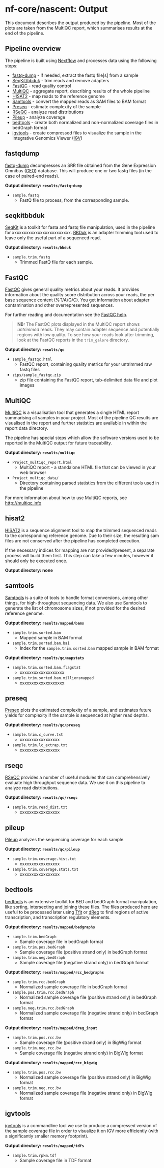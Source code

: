 # nf-core/nascent: Output

This document describes the output produced by the pipeline. Most of the plots are taken from the MultiQC report, which summarises results at the end of the pipeline.

<!-- TODO nf-core: Write this documentation describing your workflow's output -->

## Pipeline overview
The pipeline is built using [Nextflow](https://www.nextflow.io/)
and processes data using the following steps:

* [fastq-dump](#fastqdump) - if needed, extract the fastq file[s] from a sample
* [SeqKit/bbduk](#seqkitbbduk) - trim reads and remove adapters
* [FastQC](#fastqc) - read quality control
* [MultiQC](#multiqc) - aggregate report, describing results of the whole pipeline
* [HISAT2](#hisat2) - map reads to the reference genome
* [Samtools](#samtools) - convert the mapped reads as SAM files to BAM format
* [Preseq](#preseq) - estimate complexity of the sample
* [RSeQC](#rseqc) - analyze read distributions
* [Pileup](#pileup) - analyze coverage
* [bedtools](#bedtools) - create both normalized and non-normalized coverage files in bedGraph format
* [igvtools](#igvtools) - create compressed files to visualize the sample in the Integrative Genomics Viewer ([IGV](http://software.broadinstitute.org/software/igv/home))


## fastqdump
[fastq-dump](https://trace.ncbi.nlm.nih.gov/Traces/sra/sra.cgi?view=toolkit_doc&f=fastq-dump) decompresses an SRR file obtained from the Gene Expression Omnibus ([GEO](https://www.ncbi.nlm.nih.gov/geo/)) database. This will produce one or two fastq files (in the case of paired-end reads).

**Output directory: `results/fastq-dump`**

* `sample.fastq`
  * FastQ file to process, from the corresponding sample.


## seqkitbbduk
[SeqKit](https://bioinf.shenwei.me/seqkit/) is a toolkit for fasta and fastq file manipulation, used in the pipeline for xxxxxxxxxxxxxxxxxxxxxxxxx. [BBDuk](https://www.geneious.com/plugins/bbduk/) is an adapter trimming tool used to leave only the useful part of a sequenced read.

**Output directory: `results/bbduk`**

* `sample.trim.fastq`
  * Trimmed FastQ file for each sample.


## FastQC
[FastQC](http://www.bioinformatics.babraham.ac.uk/projects/fastqc/) gives general quality metrics about your reads. It provides information about the quality score distribution across your reads, the per base sequence content (%T/A/G/C). You get information about adapter contamination and other overrepresented sequences.

For further reading and documentation see the [FastQC help](http://www.bioinformatics.babraham.ac.uk/projects/fastqc/Help/).

> **NB:** The FastQC plots displayed in the MultiQC report shows _untrimmed_ reads. They may contain adapter sequence and potentially regions with low quality. To see how your reads look after trimming, look at the FastQC reports in the `trim_galore` directory.

**Output directory: `results/qc`**

* `sample_fastqc.html`
  * FastQC report, containing quality metrics for your untrimmed raw fastq files
* `zips/sample_fastqc.zip`
  * zip file containing the FastQC report, tab-delimited data file and plot images


## MultiQC
[MultiQC](http://multiqc.info) is a visualisation tool that generates a single HTML report summarising all samples in your project. Most of the pipeline QC results are visualised in the report and further statistics are available in within the report data directory.

The pipeline has special steps which allow the software versions used to be reported in the MultiQC output for future traceability.

**Output directory: `results/multiqc`**

* `Project_multiqc_report.html`
  * MultiQC report - a standalone HTML file that can be viewed in your web browser
* `Project_multiqc_data/`
  * Directory containing parsed statistics from the different tools used in the pipeline

For more information about how to use MultiQC reports, see http://multiqc.info


## hisat2
[HISAT2](https://ccb.jhu.edu/software/hisat2/index.shtml) is a sequence alignment tool to map the trimmed sequenced reads to the corresponding reference genome. Due to their size, the resulting sam files are not conserved after the pipeline has completed execution.

If the necessary indices for mapping are not provided/present, a separate process will build them first. This step can take a few minutes, however it should only be executed once.

**Output directory: none**



## samtools
[Samtools](http://www.htslib.org/) is a suite of tools to handle format conversions, among other things, for high-throughput sequencing data. We also use Samtools to generate the list of chromosome sizes, if not provided for the desired reference genome.

**Output directory: `results/mapped/bams`**

* `sample.trim.sorted.bam`
  * Mapped sample in BAM format
* `sample.trim.sorted.bam.bai`
  * Index for the `sample.trim.sorted.bam` mapped sample in BAM format

**Output directory: `results/qc/mapstats`**

* `sample.trim.sorted.bam.flagstat`
  * xxxxxxxxxxxxxxxxxxx
* `sample.trim.sorted.bam.millionsmapped`
  * xxxxxxxxxxxxxxxxxxx


## preseq
[Preseq](http://smithlabresearch.org/software/preseq/) plots the estimated complexity of a sample, and estimates future yields for complexity if the sample is sequenced at higher read depths.

**Output directory: `results/qc/preseq`**

* `sample.trim.c_curve.txt`
  * xxxxxxxxxxxxxxxxx
* `sample.trim.lc_extrap.txt`
  * xxxxxxxxxxxxxxxxx


## rseqc
[RSeQC](http://dldcc-web.brc.bcm.edu/lilab/liguow/CGI/rseqc/_build/html/) provides a number of useful modules that can comprehensively evaluate high throughput sequence data. We use it on this pipeline to analyze read distributions.

**Output directory: `results/qc/rseqc`**

* `sample.trim.read_dist.txt`
  * xxxxxxxxxxxxxxxxx


## pileup
[Pileup](xxxxxxxxxxxxxxxx) analyzes the sequencing coverage for each sample.

**Output directory: `results/qc/pileup`**

* `sample.trim.coverage.hist.txt`
  * xxxxxxxxxxxxxxxxx
* `sample.trim.coverage.stats.txt`
  * xxxxxxxxxxxxxxxxx


## bedtools
[bedtools](https://bedtools.readthedocs.io/en/latest/) is an extensive toolkit for BED and bedGraph format manipulation, like sorting, intersecting and joining these files. The files produced here are useful to be processed later using [Tfit](https://github.com/Dowell-Lab/Tfit) or [dReg](https://github.com/Danko-Lab/dREG) to find regions of active transcription, and transcription regulatory elements.

**Output directory: `results/mapped/bedgraphs`**

* `sample.trim.bedGraph`
  * Sample coverage file in bedGraph format
* `sample.trim.pos.bedGraph`
  * Sample coverage file (positive strand only) in bedGraph format
* `sample.trim.neg.bedGraph`
  * Sample coverage file (negative strand only) in bedGraph format

**Output directory: `results/mapped/rcc_bedgraphs`**

* `sample.trim.rcc.bedGraph`
  * Normalized sample coverage file in bedGraph format
* `sample.pos.trim.rcc.bedGraph`
  * Normalized sample coverage file (positive strand only) in bedGraph format
* `sample.neg.trim.rcc.bedGraph`
  * Normalized sample coverage file (negative strand only) in bedGraph format

**Output directory: `results/mapped/dreg_input`**

* `sample.trim.pos.rcc.bw`
  * Sample coverage file (positive strand only) in BigWig format
* `sample.trim.neg.rcc.bw`
  * Sample coverage file (negative strand only) in BigWig format

**Output directory: `results/mapped/rcc_bigwig`**

* `sample.trim.pos.rcc.bw`
  * Normalized sample coverage file (positive strand only) in BigWig format
* `sample.trim.neg.rcc.bw`
  * Normalized sample coverage file (negative strand only) in BigWig format


## igvtools
[igvtools](https://software.broadinstitute.org/software/igv/igvtools) is a commandline tool we use to produce a compressed version of the sample coverage file in order to visualize it on IGV more efficiently (with a significantly smaller memory footprint).

**Output directory: `results/mapped/tdfs`**

* `sample.trim.rpkm.tdf`
  * Sample coverage file in TDF format

